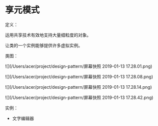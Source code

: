 # 享元模式

定义：

运用共享技术有效地支持大量细粒度的对象。

让类的一个实例能够提供许多虚拟实例。

类图：

![](/Users/acer/project/design-pattern/屏幕快照 2019-01-13 17.28.01.png)

![](/Users/acer/project/design-pattern/屏幕快照 2019-01-13 17.28.08.png)

![](/Users/acer/project/design-pattern/屏幕快照 2019-01-13 17.28.14.png)

![](/Users/acer/project/design-pattern/屏幕快照 2019-01-13 17.28.42.png)

实例：

- 文字编辑器

